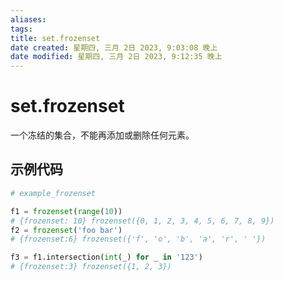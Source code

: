 ```yaml
---
aliases: 
tags: 
title: set.frozenset
date created: 星期四, 三月 2日 2023, 9:03:08 晚上
date modified: 星期四, 三月 2日 2023, 9:12:35 晚上
---
```


# set.frozenset

一个冻结的集合，不能再添加或删除任何元素。

## 示例代码

```python
# example_frozenset

f1 = frozenset(range(10))
# {frozenset: 10} frozenset({0, 1, 2, 3, 4, 5, 6, 7, 8, 9})
f2 = frozenset('foo bar')
# {frozenset:6} frozenset({'f', 'o', 'b', 'a', 'r', ' '})

f3 = f1.intersection(int(_) for _ in '123')
# {frozenset:3} frozenset({1, 2, 3})
```
